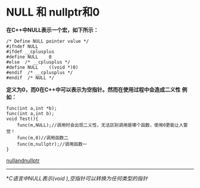 # NULL 和 nullptr和0
**在C++中NULL表示一个宏，如下所示：**
```
/* Define NULL pointer value */
#ifndef NULL
#ifdef __cplusplus
#define NULL    0
#else  /* __cplusplus */
#define NULL    ((void *)0)
#endif  /* __cplusplus */
#endif  /* NULL */
```
**定义为0，而0在C++中可以表示为空指针。然而在使用过程中会造成二义性**
**例如：**
```
func(int a,int *b);
func(int a,int b);
void Test(){
    func(m,NULL);//调用时会出现二义性，无法区别调用是哪个函数，使用0更能让人警觉！
    func(m,0)//调用函数二
    func(m,nullptr);//调用函数一
}
```
[nullandnullptr](./nullandnullptr.cpp)
****************
**C语言中NULL表示(void *),空指针可以转换为任何类型的指针**
